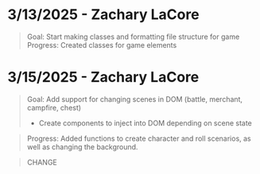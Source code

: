 # 3/13/2025 - Zachary LaCore
> Goal: Start making classes and formatting file structure for game
> Progress: Created classes for game elements

# 3/15/2025 - Zachary LaCore
> Goal: Add support for changing scenes in DOM (battle, merchant, campfire, chest)
> - Create components to inject into DOM depending on scene state

> Progress: Added functions to create character and roll scenarios, as well as changing the background.

> CHANGE
